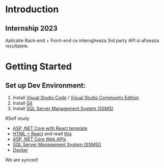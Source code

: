 # Introduction 
## Internship 2023
Aplicatie Back-end + Front-end ce interogheaza 3rd party API si afiseaza rezultatele.
 
# Getting Started
## Set up Dev Environment:
1.	Install [Visual Studio Code](https://code.visualstudio.com/download) / [Visual Studio Community Edition](https://visualstudio.microsoft.com/vs/compare/)
2.	Install [Git](https://git-scm.com/downloads)
3.	Install [SQL Server Management System \(SSMS\)](https://learn.microsoft.com/en-us/sql/ssms/download-sql-server-management-studio-ssms?view=sql-server-ver16#download-ssms)

#Self study
- [ASP .NET Core with React template](https://github.com/microsoft/AspNetCore-React-WebApp)
- [HTML + React](https://www.youtube.com/watch?v=SqcY0GlETPk) and read [this](https://learn.microsoft.com/en-us/training/paths/react/)
- [ASP .NET Core Web APIs](https://learn.microsoft.com/ro-ro/aspnet/core/web-api/?WT.mc_id=dotnet-35129-website&view=aspnetcore-6.0)
- [SQL Server Management System \(SSMS\))](https://learn.microsoft.com/en-us/sql/ssms/sql-server-management-studio-ssms?view=sql-server-ver16)
- [Docker](https://docker-curriculum.com/)

We are synced!